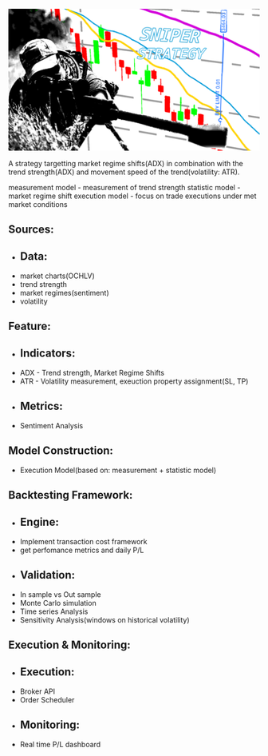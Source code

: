 ![1](../SNIPER/thumbnail.png)

A strategy targetting market regime shifts(ADX) in combination with the trend strength(ADX) and movement speed of the trend(volatility: ATR).

measurement model - measurement of trend strength
statistic model - market regime shift
execution model - focus on trade executions under met market conditions

## Sources: 
- ## Data:
 - market charts(OCHLV)
 - trend strength
 - market regimes(sentiment)
 - volatility

## Feature:
- ## Indicators:
- ADX - Trend strength, Market Regime Shifts
- ATR - Volatility measurement, exeuction property assignment(SL, TP)
- ## Metrics:
- Sentiment Analysis

## Model Construction:
- Execution Model(based on: measurement + statistic model)

## Backtesting Framework:
- ## Engine:
- Implement transaction cost framework
- get perfomance metrics and daily P/L
- ## Validation:
- In sample vs Out sample
- Monte Carlo simulation
- Time series Analysis
- Sensitivity Analysis(windows on historical volatility)

## Execution & Monitoring:
- ## Execution:
- Broker API
- Order Scheduler
- ## Monitoring:
- Real time P/L dashboard
